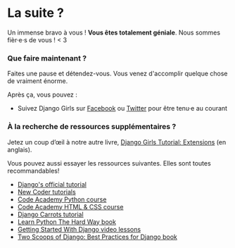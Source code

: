 # La suite ?

Un immense bravo à vous ! **Vous êtes totalement géniale**. Nous sommes fièr·e·s de vous ! < 3

### Que faire maintenant ?

Faites une pause et détendez-vous. Vous venez d'accomplir quelque chose de vraiment énorme.

Après ça, vous pouvez :

*   Suivez Django Girls sur [Facebook][1] ou [Twitter][2] pour être tenu·e au courant

 [1]: http://facebook.com/djangogirls
 [2]: http://twitter.com/djangogirls

### À la recherche de ressources supplémentaires ?

Jetez un coup d’œil à notre autre livre, [Django Girls Tutorial: Extensions][3] (en anglais).

 [3]: http://djangogirls.gitbooks.io/django-girls-tutorial-extensions/

Vous pouvez aussi essayer les ressources suivantes. Elles sont toutes recommandables!

- [Django's official tutorial][4]
- [New Coder tutorials][5]
- [Code Academy Python course][6]
- [Code Academy HTML & CSS course][7]
- [Django Carrots tutorial][8]
- [Learn Python The Hard Way book][9]
- [Getting Started With Django video lessons][10]
- [Two Scoops of Django: Best Practices for Django book][11]

 [4]: https://docs.djangoproject.com/en/1.7/intro/tutorial01/
 [5]: http://newcoder.io/tutorials/
 [6]: http://www.codecademy.com/en/tracks/python
 [7]: http://www.codecademy.com/tracks/web
 [8]: http://django.carrots.pl/en/
 [9]: http://learnpythonthehardway.org/book/
 [10]: http://gettingstartedwithdjango.com/
 [11]: http://twoscoopspress.org/products/two-scoops-of-django-1-6

